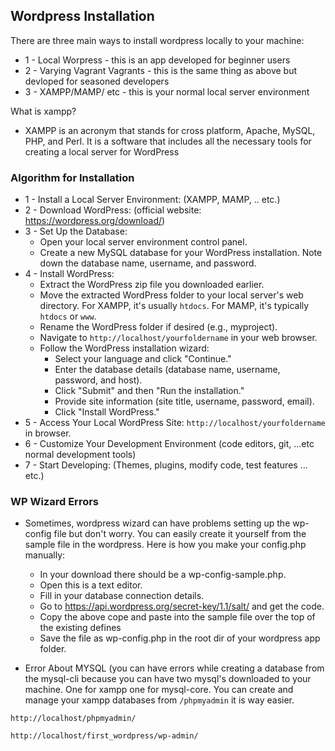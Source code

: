 ## Wordpress Installation 

There are three main ways to install wordpress locally to your machine:
- 1 - Local Worpress - this is an app developed for beginner users
- 2 - Varying Vagrant Vagrants - this is the same thing as above but devloped for seasoned developers
- 3 - XAMPP/MAMP/ etc - this is your normal local server environment


What is xampp?
- XAMPP is an acronym that stands for cross platform, Apache, MySQL, PHP, and Perl. It is a software that includes all the necessary tools for creating a local server for WordPress

### Algorithm for Installation

- 1 - Install a Local Server Environment: (XAMPP, MAMP, .. etc.)
- 2 - Download WordPress: (official website: https://wordpress.org/download/)
- 3 - Set Up the Database:
  - Open your local server environment control panel.
  - Create a new MySQL database for your WordPress installation. Note down the database name, username, and password.
- 4 - Install WordPress:
  - Extract the WordPress zip file you downloaded earlier.
  - Move the extracted WordPress folder to your local server's web directory. For XAMPP, it's usually `htdocs`. For MAMP, it's typically `htdocs` or `www`.
  - Rename the WordPress folder if desired (e.g., myproject).
  - Navigate to `http://localhost/yourfoldername` in your web browser.
  - Follow the WordPress installation wizard:
    - Select your language and click "Continue."
    - Enter the database details (database name, username, password, and host).
    - Click "Submit" and then "Run the installation."
    - Provide site information (site title, username, password, email).
    - Click "Install WordPress."
- 5 - Access Your Local WordPress Site: `http://localhost/yourfoldername` in browser.
- 6 - Customize Your Development Environment (code editors, git, ...etc normal development tools)
- 7 - Start Developing: (Themes, plugins, modify code, test features ... etc.)

### WP Wizard Errors

- Sometimes, wordpress wizard can have problems setting up the wp-config file but don't worry. You can easily create it yourself from the sample file in the wordpress. Here is how you make your config.php manually:
  - In your download there should be a wp-config-sample.php.
  - Open this is a text editor.
  - Fill in your database connection details.
  - Go to https://api.wordpress.org/secret-key/1.1/salt/ and get the code.
  - Copy the above cope and paste into the sample file over the top of the existing defines
  - Save the file as wp-config.php in the root dir of your wordpress app folder.
 

- Error About MYSQL (you can have errors while creating a database from the mysql-cli because you can have two mysql's downloaded to your machine. One for xampp one for mysql-core. You can create and manage your xampp databases from `/phpmyadmin` it is way easier.
```
http://localhost/phpmyadmin/

http://localhost/first_wordpress/wp-admin/
```
